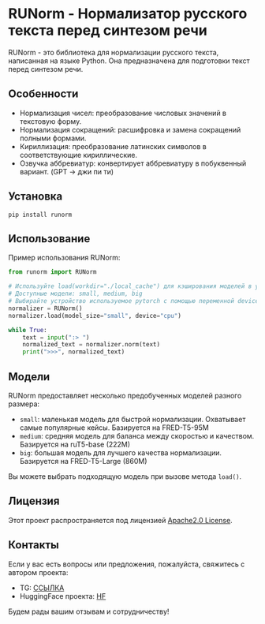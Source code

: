 # RUNorm - Нормализатор русского текста перед синтезом речи

RUNorm - это библиотека для нормализации русского текста, написанная на языке Python. Она предназначена для подготовки текст перед синтезом речи.

## Особенности

- Нормализация чисел: преобразование числовых значений в текстовую форму.
- Нормализация сокращений: расшифровка и замена сокращений полными формами.
- Кириллизация: преобразование латинских символов в соответствующие кириллические.
- Озвучка аббревиатур: конвертирует аббревиатуру в побуквенный вариант. (GPT -> джи пи ти)

## Установка

```
pip install runorm
```

## Использование

Пример использования RUNorm:

```python
from runorm import RUNorm

# Используйте load(workdir="./local_cache") для кэширования моделей в указанной папке.
# Доступные модели: small, medium, big
# Выбирайте устройство используемое pytorch с помощью переменной device
normalizer = RUNorm()
normalizer.load(model_size="small", device="cpu")

while True:
    text = input(":> ")
    normalized_text = normalizer.norm(text)
    print(">>>", normalized_text)
```

## Модели

RUNorm предоставляет несколько предобученных моделей разного размера:
- `small`: маленькая модель для быстрой нормализации. Охватывает самые популярные кейсы. Базируется на FRED-T5-95M
- `medium`: средняя модель для баланса между скоростью и качеством. Базируется на ruT5-base (222M)
- `big`: большая модель для лучшего качества нормализации. Базируется на FRED-T5-Large (860M)

Вы можете выбрать подходящую модель при вызове метода `load()`.



## Лицензия

Этот проект распространяется под лицензией [Apache2.0 License](LICENSE).

## Контакты

Если у вас есть вопросы или предложения, пожалуйста, свяжитесь с автором проекта:
- TG: [ССЫЛКА](https://t.me/chckdskeasfsd)
- HuggingFace проекта: [HF](https://huggingface.co/RUNorm)

Будем рады вашим отзывам и сотрудничеству!
